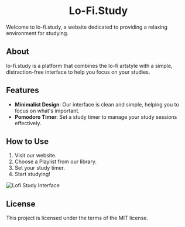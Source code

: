 

<h1 align="center">Lo-Fi.Study</h1>
</p>

Welcome to lo-fi.study, a website dedicated to providing a relaxing environment for studying.

## About

lo-fi.study is a platform that combines the lo-fi artstyle with a simple, distraction-free interface to help you focus on your studies.

## Features

- **Minimalist Design**: Our interface is clean and simple, helping you to focus on what's important.
- **Pomodoro Timer**: Set a study timer to manage your study sessions effectively.

## How to Use

1. Visit our website.
2. Choose a Playlist  from our library.
3. Set your study timer.
4. Start studying!

![Lofi Study Interface]([https://github.com/Lgsarius/Lofistudynext/blob/master/public/cover.png])

## License

This project is licensed under the terms of the MIT license.
